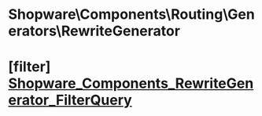 # Shopware\Components\Routing\Generators\RewriteGenerator

# [filter] [Shopware_Components_RewriteGenerator_FilterQuery](https://github.com/shopware/shopware/blob/5.5/engine/Shopware/Components/Routing/Generators/RewriteGenerator.php#L221)

